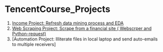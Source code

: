 # TencentCourse_Projects

1. [Income Project: Refresh data mining process and EDA](Income_Project)
2. [Web Scraping Project: Scrape from a financial site ( Webscrper and Python-request)](TecentCourse_Projects/tree/WebScraping_financialsite)
3. [Automation Project: Illiterate files in local laptop and send auto-emails to multiple receivers] 



